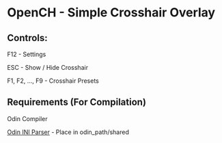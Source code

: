 # OpenCH - Simple Crosshair Overlay

## Controls:

F12 - Settings

ESC - Show / Hide Crosshair

F1, F2, ..., F9 - Crosshair Presets


## Requirements (For Compilation)

Odin Compiler

[Odin INI Parser](https://github.com/laytan/odin-ini-parser) - Place in odin_path/shared
